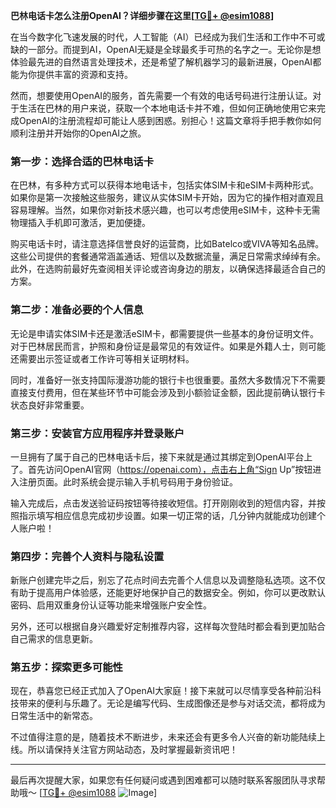 **巴林电话卡怎么注册OpenAI？详细步骤在这里[[TG💪+ @esim1088](https://t.me/s/esim1088)]**

在当今数字化飞速发展的时代，人工智能（AI）已经成为我们生活和工作中不可或缺的一部分。而提到AI，OpenAI无疑是全球最炙手可热的名字之一。无论你是想体验最先进的自然语言处理技术，还是希望了解机器学习的最新进展，OpenAI都能为你提供丰富的资源和支持。

然而，想要使用OpenAI的服务，首先需要一个有效的电话号码进行注册认证。对于生活在巴林的用户来说，获取一个本地电话卡并不难，但如何正确地使用它来完成OpenAI的注册流程却可能让人感到困惑。别担心！这篇文章将手把手教你如何顺利注册并开始你的OpenAI之旅。

### 第一步：选择合适的巴林电话卡

在巴林，有多种方式可以获得本地电话卡，包括实体SIM卡和eSIM卡两种形式。如果你是第一次接触这些服务，建议从实体SIM卡开始，因为它的操作相对直观且容易理解。当然，如果你对新技术感兴趣，也可以考虑使用eSIM卡，这种卡无需物理插入手机即可激活，更加便捷。

购买电话卡时，请注意选择信誉良好的运营商，比如Batelco或VIVA等知名品牌。这些公司提供的套餐通常涵盖通话、短信以及数据流量，满足日常需求绰绰有余。此外，在选购前最好先查阅相关评论或咨询身边的朋友，以确保选择最适合自己的方案。

### 第二步：准备必要的个人信息

无论是申请实体SIM卡还是激活eSIM卡，都需要提供一些基本的身份证明文件。对于巴林居民而言，护照和身份证是最常见的有效证件。如果是外籍人士，则可能还需要出示签证或者工作许可等相关证明材料。

同时，准备好一张支持国际漫游功能的银行卡也很重要。虽然大多数情况下不需要直接支付费用，但在某些环节中可能会涉及到小额验证金额，因此提前确认银行卡状态良好非常重要。

### 第三步：安装官方应用程序并登录账户

一旦拥有了属于自己的巴林电话卡后，接下来就是通过其绑定到OpenAI平台上了。首先访问OpenAI官网（https://openai.com），点击右上角“Sign Up”按钮进入注册页面。此时系统会提示输入手机号码用于身份验证。

输入完成后，点击发送验证码按钮等待接收短信。打开刚刚收到的短信内容，并按照指示填写相应信息完成初步设置。如果一切正常的话，几分钟内就能成功创建个人账户啦！

### 第四步：完善个人资料与隐私设置

新账户创建完毕之后，别忘了花点时间去完善个人信息以及调整隐私选项。这不仅有助于提高用户体验感，还能更好地保护自己的数据安全。例如，你可以更改默认密码、启用双重身份认证等功能来增强账户安全性。

另外，还可以根据自身兴趣爱好定制推荐内容，这样每次登陆时都会看到更加贴合自己需求的信息更新。

### 第五步：探索更多可能性

现在，恭喜您已经正式加入了OpenAI大家庭！接下来就可以尽情享受各种前沿科技带来的便利与乐趣了。无论是编写代码、生成图像还是参与对话交流，都将成为日常生活中的新常态。

不过值得注意的是，随着技术不断进步，未来还会有更多令人兴奋的新功能陆续上线。所以请保持关注官方网站动态，及时掌握最新资讯吧！

---

最后再次提醒大家，如果您有任何疑问或遇到困难都可以随时联系客服团队寻求帮助哦～ [[TG💪+ @esim1088](https://t.me/s/esim1088) ![Image](https://i.postimg.cc/4NQfJmqS/Snipaste-2025-05-13-00-14-12.png)]